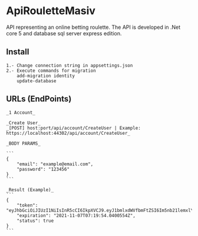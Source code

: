 # ApiRouletteMasiv
API representing an online betting roulette. The API is developed in .Net core 5 and database sql server express edition.

## Install
	1.- Change connection string in appsettings.json
	2.- Execute commands for migration
		add-migration identity
		update-database

## URLs (EndPoints)
	_1 Account_

	_Create User_
	_[POST] host:port/api/account/CreateUser | Example: https://localhost:44302/api/account/CreateUser_ 

	_BODY PARAMS_
	
	```
	{
		"email": "example@email.com",
		"password": "123456"
	}
	```

	_Result (Example)_
	```
	{
		"token": "eyJhbGciOiJIUzI1NiIsInR5cCI6IkpXVCJ9.eyJ1bmlxdWVfbmFtZSI6Im5nb21lemxlYWwzQGdtYWlsLmNvbSIsImh0dHA6Ly9zY2hlbWFzLnhtbHNvYXAub3JnL3dzLzIwMDUvMDUvaWRlbnRpdHkvY2xhaW1zL25hbWUiOiJuZ29tZXpsZWFsM0BnbWFpbC5jb20iLCJVc2VySWQiOiI1YjU4Y2Q2Zi04ZmRhLTQxNTktOWY4MS1jN2ZlMzZjZThiNGUiLCJqdGkiOiJmNDNmMDY4MC1mOTI3LTQ0NDAtOTFlMS04OGNkN2VhODBlZDYiLCJleHAiOjE2MzYyNjk1OTQsImlzcyI6ImRvbWFpbi5jb20iLCJhdWQiOiJkb21haW4uY29tIn0.JgMOFQeCG5EljzMs2Fk4J0HsytOwvltPw2n2vBws6mU",
		"expiration": "2021-11-07T07:19:54.0400554Z",
		"status": true
	}
	```